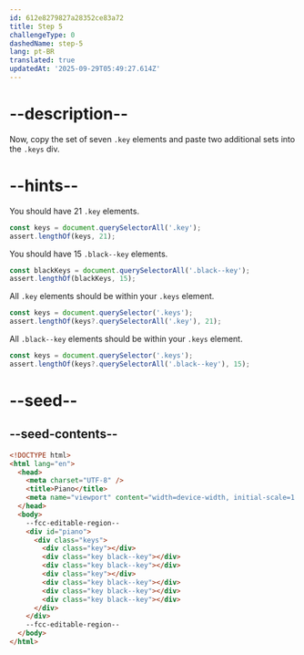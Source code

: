 ```yaml
---
id: 612e8279827a28352ce83a72
title: Step 5
challengeType: 0
dashedName: step-5
lang: pt-BR
translated: true
updatedAt: '2025-09-29T05:49:27.614Z'
---
```


# --description--

Now, copy the set of seven `.key` elements and paste two additional sets into the `.keys` div.

# --hints--

You should have 21 `.key` elements.

```js
const keys = document.querySelectorAll('.key');
assert.lengthOf(keys, 21);
```

You should have 15 `.black--key` elements.

```js
const blackKeys = document.querySelectorAll('.black--key');
assert.lengthOf(blackKeys, 15);
```

All `.key` elements should be within your `.keys` element.

```js
const keys = document.querySelector('.keys');
assert.lengthOf(keys?.querySelectorAll('.key'), 21);
```

All `.black--key` elements should be within your `.keys` element.

```js
const keys = document.querySelector('.keys');
assert.lengthOf(keys?.querySelectorAll('.black--key'), 15);
```

# --seed--

## --seed-contents--

```html
<!DOCTYPE html>
<html lang="en">
  <head>
    <meta charset="UTF-8" />
    <title>Piano</title>
    <meta name="viewport" content="width=device-width, initial-scale=1.0" />
  </head>
  <body>
    --fcc-editable-region--
    <div id="piano">
      <div class="keys">
        <div class="key"></div>
        <div class="key black--key"></div>
        <div class="key black--key"></div>
        <div class="key"></div>
        <div class="key black--key"></div>
        <div class="key black--key"></div>
        <div class="key black--key"></div>
      </div>
    </div>
    --fcc-editable-region--
  </body>
</html>
```

```css

```
